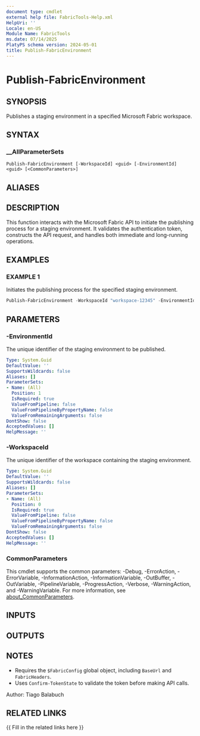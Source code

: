 ```yaml
---
document type: cmdlet
external help file: FabricTools-Help.xml
HelpUri: ''
Locale: en-US
Module Name: FabricTools
ms.date: 07/14/2025
PlatyPS schema version: 2024-05-01
title: Publish-FabricEnvironment
---
```


# Publish-FabricEnvironment

## SYNOPSIS

Publishes a staging environment in a specified Microsoft Fabric workspace.

## SYNTAX

### __AllParameterSets

```
Publish-FabricEnvironment [-WorkspaceId] <guid> [-EnvironmentId] <guid> [<CommonParameters>]
```

## ALIASES

## DESCRIPTION

This function interacts with the Microsoft Fabric API to initiate the publishing process for a staging environment.
It validates the authentication token, constructs the API request, and handles both immediate and long-running operations.

## EXAMPLES

### EXAMPLE 1

Initiates the publishing process for the specified staging environment.

```powershell
Publish-FabricEnvironment -WorkspaceId "workspace-12345" -EnvironmentId "environment-67890"
```

## PARAMETERS

### -EnvironmentId

The unique identifier of the staging environment to be published.

```yaml
Type: System.Guid
DefaultValue: ''
SupportsWildcards: false
Aliases: []
ParameterSets:
- Name: (All)
  Position: 1
  IsRequired: true
  ValueFromPipeline: false
  ValueFromPipelineByPropertyName: false
  ValueFromRemainingArguments: false
DontShow: false
AcceptedValues: []
HelpMessage: ''
```

### -WorkspaceId

The unique identifier of the workspace containing the staging environment.

```yaml
Type: System.Guid
DefaultValue: ''
SupportsWildcards: false
Aliases: []
ParameterSets:
- Name: (All)
  Position: 0
  IsRequired: true
  ValueFromPipeline: false
  ValueFromPipelineByPropertyName: false
  ValueFromRemainingArguments: false
DontShow: false
AcceptedValues: []
HelpMessage: ''
```

### CommonParameters

This cmdlet supports the common parameters: -Debug, -ErrorAction, -ErrorVariable,
-InformationAction, -InformationVariable, -OutBuffer, -OutVariable, -PipelineVariable,
-ProgressAction, -Verbose, -WarningAction, and -WarningVariable. For more information, see
[about_CommonParameters](https://go.microsoft.com/fwlink/?LinkID=113216).

## INPUTS

## OUTPUTS

## NOTES

- Requires the `$FabricConfig` global object, including `BaseUrl` and `FabricHeaders`.
- Uses `Confirm-TokenState` to validate the token before making API calls.

Author: Tiago Balabuch

## RELATED LINKS

{{ Fill in the related links here }}

